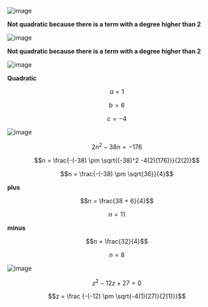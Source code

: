 ![image](https://github.com/user-attachments/assets/d7562184-5eec-432a-ae12-9360a0f78e20)

**Not quadratic because there is a term with a degree higher than 2**


![image](https://github.com/user-attachments/assets/8c15d62f-6677-4f58-8678-dcfeaf9e93be)

**Not quadratic because there is a term with a degree higher than 2**

![image](https://github.com/user-attachments/assets/2e59ac5b-fcf0-4124-a7b3-e36ce68c64a3)

**Quadratic**

$$a = 1$$

$$b = 6$$

$$c = -4$$

![image](https://github.com/user-attachments/assets/0cb4348c-4717-416b-9192-ced414b96624)

$$2n^2 -38n = -176$$

$$n =  \frac{-(-38) \pm \sqrt{(-38)^2 -4(2)(176)}}{2(2)}$$

$$n =  \frac{-(-38) \pm \sqrt{36}}{4}$$

**plus**

$$n =  \frac{38 + 6}{4}$$

$$n =  11$$

**minus**

$$n =  \frac{32}{4}$$

$$n =  8$$

![image](https://github.com/user-attachments/assets/ed4efd39-b1bd-421c-88cd-dbf280534478)

$$z^2 -12z + 27 = 0$$

$$z = \frac {-(-12) \pm \sqrt{-4(1)(27)}{2(1)}}$$


